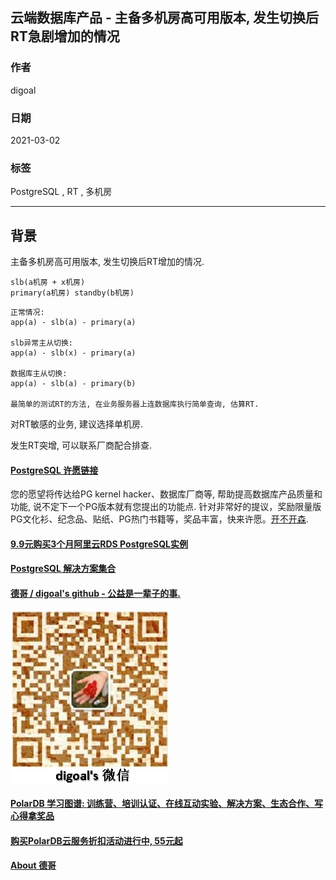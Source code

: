 ## 云端数据库产品 - 主备多机房高可用版本, 发生切换后RT急剧增加的情况  
  
### 作者  
digoal  
  
### 日期  
2021-03-02   
  
### 标签  
PostgreSQL , RT , 多机房     
  
----  
  
## 背景  
  
主备多机房高可用版本, 发生切换后RT增加的情况.  
  
```  
slb(a机房 + x机房)  
primary(a机房) standby(b机房)  
```  
  
```  
正常情况:   
app(a) - slb(a) - primary(a)  
  
slb异常主从切换:  
app(a) - slb(x) - primary(a)  
  
数据库主从切换:   
app(a) - slb(a) - primary(b)  

最简单的测试RT的方法, 在业务服务器上连数据库执行简单查询, 估算RT.
```  
  
对RT敏感的业务, 建议选择单机房.  
  
发生RT突增, 可以联系厂商配合排查.   
    
  
#### [PostgreSQL 许愿链接](https://github.com/digoal/blog/issues/76 "269ac3d1c492e938c0191101c7238216")
您的愿望将传达给PG kernel hacker、数据库厂商等, 帮助提高数据库产品质量和功能, 说不定下一个PG版本就有您提出的功能点. 针对非常好的提议，奖励限量版PG文化衫、纪念品、贴纸、PG热门书籍等，奖品丰富，快来许愿。[开不开森](https://github.com/digoal/blog/issues/76 "269ac3d1c492e938c0191101c7238216").  
  
  
#### [9.9元购买3个月阿里云RDS PostgreSQL实例](https://www.aliyun.com/database/postgresqlactivity "57258f76c37864c6e6d23383d05714ea")
  
  
#### [PostgreSQL 解决方案集合](https://yq.aliyun.com/topic/118 "40cff096e9ed7122c512b35d8561d9c8")
  
  
#### [德哥 / digoal's github - 公益是一辈子的事.](https://github.com/digoal/blog/blob/master/README.md "22709685feb7cab07d30f30387f0a9ae")
  
  
![digoal's wechat](../pic/digoal_weixin.jpg "f7ad92eeba24523fd47a6e1a0e691b59")
  
  
#### [PolarDB 学习图谱: 训练营、培训认证、在线互动实验、解决方案、生态合作、写心得拿奖品](https://www.aliyun.com/database/openpolardb/activity "8642f60e04ed0c814bf9cb9677976bd4")
  
  
#### [购买PolarDB云服务折扣活动进行中, 55元起](https://www.aliyun.com/activity/new/polardb-yunparter?userCode=bsb3t4al "e0495c413bedacabb75ff1e880be465a")
  
  
#### [About 德哥](https://github.com/digoal/blog/blob/master/me/readme.md "a37735981e7704886ffd590565582dd0")
  
